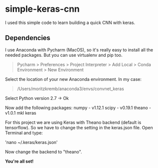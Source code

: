 # simple-keras-cnn
I used this simple code to learn building a quick CNN with keras.

## Dependencies
I use Anaconda with Pycharm (MacOS), so it's really easy to install all the needed packages. But you can use virtualenv and pip too.

> Pycharm > Preferences > Project Interpreter > Add Local > Conda Environment > New Environment

Select the location of your new Anaconda environment. In my case:
> /Users/moritzkremb/anaconda3/envs/convnet_keras

Select Python version 2.7 -> Ok

Now add the following packages:
numpy - v1.12.1
scipy - v0.19.1
theano - v1.0.1
mkl
keras

For this project we are using Keras with Theano backend (default is tensorflow). So we have to change the setting in the keras.json file. Open Terminal and type:

'nano ~/.keras/keras.json'

Now change the backend to "theano".

**You're all set!**
